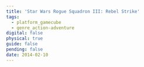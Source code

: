 ```yaml
---
title: 'Star Wars Rogue Squadron III: Rebel Strike'
tags:
  - platform_gamecube
  - genre_action-adventure
digital: false
physical: true
guide: false
pending: false
date: 2014-02-10
---
```


